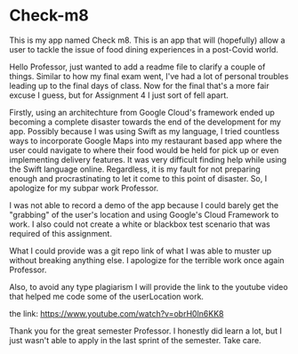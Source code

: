 # Check-m8
This is my app named Check m8. This is an app that will (hopefully) allow a user to tackle the issue of food dining experiences in a post-Covid world.


Hello Professor, just wanted to add a readme file to clarify a couple of things. Similar to how my final exam went, I've had a lot of personal troubles leading up to the final
days of class. Now for the final that's a more fair excuse I guess, but for Assignment 4 I just sort of fell apart.

Firstly, using an architechture from Google Cloud's framework ended up becoming a complete disaster towards the end of the development for my app.
Possibly because I was using Swift as my language, I tried countless ways to incorporate Google Maps into my restaurant based app where the user could navigate to 
where their food would be held for pick up or even implementing delivery features. It was very difficult finding help while using the Swift language online. Regardless,
it is my fault for not preparing enough and procrastinating to let it come to this point of disaster. So, I apologize for my subpar work Professor.

I was not able to record a demo of the app because I could barely get the "grabbing" of the user's location and using Google's Cloud Framework to work. I also could not create a 
white or blackbox test scenario that was required of this assignment.

What I could provide was a git repo link of what I was able to muster up without breaking anything else. I apologize for the terrible work once again Professor.

Also, to avoid any type plagiarism I will provide the link to the youtube video that helped me code some of the userLocation work.

the link: https://www.youtube.com/watch?v=obrH0ln6KK8

Thank you for the great semester Professor. I honestly did learn a lot, but I just wasn't able to apply in the last sprint of the semester. Take care.
